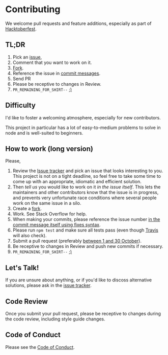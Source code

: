 # Contributing

We welcome pull requests and feature additions, especially as part of [Hacktoberfest][Hacktoberfest].

## TL;DR

 1. Pick an [issue][issues],
 1. Comment that you want to work on it.
 1. [Fork][fork].
 1. Reference the issue in [commit messages][fixes].
 1. Send PR
 1. Please be receptive to changes in Review.
 1. `PR_REMAINING_FOR_SHIRT--` [;)][Hacktoberfest]

## Difficulty

I'd like to foster a welcoming atmosphere, especially for new contributors.

This project in particular has a lot of easy-to-medium problems to solve in node and is well-suited to beginners.

## How to work (long version)

Please,
 1. Review the [Issue tracker][issues] and pick an issue that looks interesting to you. This project is not on a tight deadline, so feel free to take some time to come up with an appropriate, idiomatic and efficient solution.
 1. Then _tell us_ you would like to work on it _in the issue itself_. This lets the maintainers and other contributors know that the issue is in progress, and prevents very unfortunate race conditions where several people work on the same issue in a silo.
 1. Create a [fork][fork].
 1. Work. See Stack Overflow for help.
 1. When making your commits, please reference the issue number [in the commit message itself using fixes syntax][fixes].
 1. Please run `npm test` and make sure all tests pass (even though [Travis][travis] will also check).
 1. Submit a pull request (preferably [between 1 and 30 October][Hacktoberfest]).
 1. Be receptive to changes in Review and push new commits if necessary.
 1. `PR_REMAINING_FOR_SHIRT--` [;)][Hacktoberfest]

## Let's Talk!

If you are unsure about anything, or if you'd like to discoss alternative solutions, please ask in the [issue tracker][issues].

## Code Review

Once you submit your pull request, please be receptive to changes during the code review, including style guide changes.

## Code of Conduct

Please see the [Code of Conduct][code].

[Hacktoberfest]: https://hacktoberfest.digitalocean.com
[fork]: https://github.com/michaelsanford/timeout-as-a-service#fork-destination-box
[issues]: https://github.com/michaelsanford/timeout-as-a-service/issues
[fixes]: https://help.github.com/articles/closing-issues-using-keywords
[code]: https://github.com/michaelsanford/timeout-as-a-service/blob/master/code_of_conduct.md
[travis]: https://travis-ci.org/michaelsanford/timeout-as-a-service
